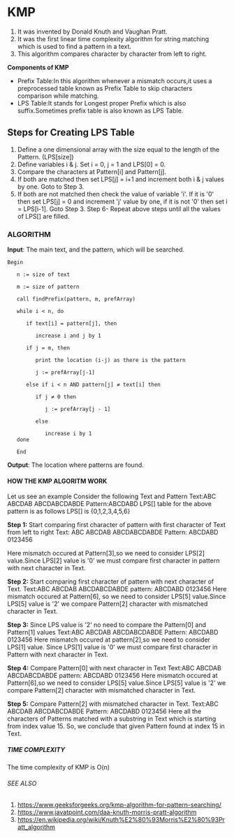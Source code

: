 ﻿# KMP

1. It was invented by Donald Knuth and Vaughan Pratt.
2. It was the first linear time complexity algorithm for string matching which is used to find a pattern in a text.
3. This algorithm compares character by character from left to right.

**Components of KMP**
+ Prefix Table:In this algorithm whenever a mismatch occurs,it uses a preprocessed table known as Prefix Table to skip characters comparison while matching.
+ LPS Table:It stands for Longest proper Prefix which is also suffix.Sometimes prefix table is also known as LPS Table.

## Steps for Creating LPS Table 

1. Define a one dimensional array with the size equal to the length of the Pattern. (LPS[size])
2. Define variables i & j. Set i = 0, j = 1 and LPS[0] = 0.
3. Compare the characters at Pattern[i] and Pattern[j].
4. If both are matched then set LPS[j] = i+1 and increment both i & j values by one. Goto to Step 3.
5. If both are not matched then check the value of variable 'i'. If it is '0' then set LPS[j] = 0 and increment 'j' value by one, if it is not '0' then set i = LPS[i-1]. Goto Step 3.
Step 6- Repeat above steps until all the values of LPS[] are filled. 

### ALGORITHM

**Input**: The main text, and the pattern, which will be searched.

```
Begin

   n := size of text
   
   m := size of pattern
   
   call findPrefix(pattern, m, prefArray)

   while i < n, do
   
      if text[i] = pattern[j], then
      
         increase i and j by 1
         
      if j = m, then
      
         print the location (i-j) as there is the pattern
         
         j := prefArray[j-1]
         
      else if i < n AND pattern[j] ≠ text[i] then
      
         if j ≠ 0 then
         
            j := prefArray[j - 1]
            
         else
         
            increase i by 1
   done
   
   End
```

**Output**: The location where patterns are found.

#### HOW THE KMP ALGORITM WORK

 Let us see an example
Consider the following Text and Pattern
                  Text:ABC ABCDAB ABCDABCDABDE
                  Pattern:ABCDABD
    LPS[] table for the above pattern is as follows
                  LPS[] is {0,1,2,3,4,5,6}

**Step 1:** Start comparing first character of pattern with first character of Text from left to right
        Text: ABC ABCDAB ABCDABCDABDE
     Pattern: ABCDABD
     0123456

Here mismatch occured at Pattern[3],so we need to consider LPS[2] value.Since LPS[2] value is '0' we must compare first character in pattern with next character in Text.

**Step 2:** Start comparing first character of pattern with next character of Text.
        Text:ABC ABCDAB ABCDABCDABDE
     pattern:    ABCDABD
                 0123456
Here mismatch occured at Pattern[6], so we need to consider LPS[5] value.Since LPS[5] value is '2' we compare Pattern[2] character with mismatched character in Text.

**Step 3:** Since LPS value is '2' no need to compare the Pattern[0] and Pattern[1] values
        Text:ABC ABCDAB ABCDABCDABDE
     Pattern:        ABCDABD
                     0123456
Here mismatch occured at pattern[2],so we need to consider LPS[1] value. Since LPS[1] value is  '0' we must compare first character in Pattern with next character in Text. 

**Step 4:** Compare Pattern[0] with next character in Text
       Text:ABC ABCDAB ABCDABCDABDE
       pattern:        ABCDABD
                       0123456
Here mismatch occured at Pattern[6],so we need to consider LPS[5] value.Since LPS[5] value is '2' we compare Pattern[2] character with mismatched character in Text.

**Step 5:** Compare Pattern[2] with mismatched character in Text.
       Text:ABC ABCDAB ABCDABCDABDE
       Pattern:            ABCDABD
                           0123456
Here all the characters of Patterns matched with a substring in Text which is starting from index value 15.
So, we conclude that given Pattern found at index 15 in Text.



##### TIME COMPLEXITY

The time complexity of KMP  is O(n)


###### SEE ALSO

1. https://www.geeksforgeeks.org/kmp-algorithm-for-pattern-searching/
2. https://www.javatpoint.com/daa-knuth-morris-pratt-algorithm
3. https://en.wikipedia.org/wiki/Knuth%E2%80%93Morris%E2%80%93Pratt_algorithm
